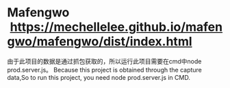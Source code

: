 # Mafengwo  https://mechellelee.github.io/mafengwo/mafengwo/dist/index.html
由于此项目的数据是通过抓包获取的，所以运行此项目需要在cmd中node prod.server.js。
Because this project is obtained through the capture data,So to run this project, you need node prod.server.js in CMD.

